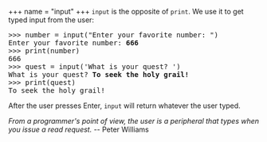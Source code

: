 +++
name = "input"
+++
`input` is the opposite of `print`. We use it to get typed input from the user:

<pre>
>>> number = input("Enter your favorite number: ")
Enter your favorite number: <b>666</b>
>>> print(number)
666
>>> quest = input('What is your quest? ')
What is your quest? <b>To seek the holy grail!</b>
>>> print(quest)
To seek the holy grail!
</pre>

After the user presses Enter, `input` will return whatever the user typed.


*From a programmer's point of view, the user is a peripheral that types when you issue a read request.*
-- Peter Williams
